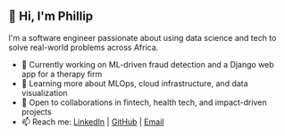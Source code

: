 ## 👋 Hi, I'm Phillip

I'm a software engineer passionate about using data science and tech to solve real-world problems across Africa.

- 🔭 Currently working on ML-driven fraud detection and a Django web app for a therapy firm
- 🌱 Learning more about MLOps, cloud infrastructure, and data visualization
- 👯 Open to collaborations in fintech, health tech, and impact-driven projects
- 📫 Reach me: [LinkedIn](https://linkedin.com/in/phillip-kawere) | [GitHub](https://github.com/philloo94) | [Email](philliptk2008@gmail.com)
  




  
<!--
**Philloo94/Philloo94** is a ✨ _special_ ✨ repository because its `README.md` (this file) appears on your GitHub profile.

Here are some ideas to get you started:

- 🔭 I’m currently working on ...
- 🌱 I’m currently learning ...
- 👯 I’m looking to collaborate on ...
- 🤔 I’m looking for help with ...
- 💬 Ask me about ...
- 📫 How to reach me: ...
- 😄 Pronouns: ...
- ⚡ Fun fact: ...
-->
